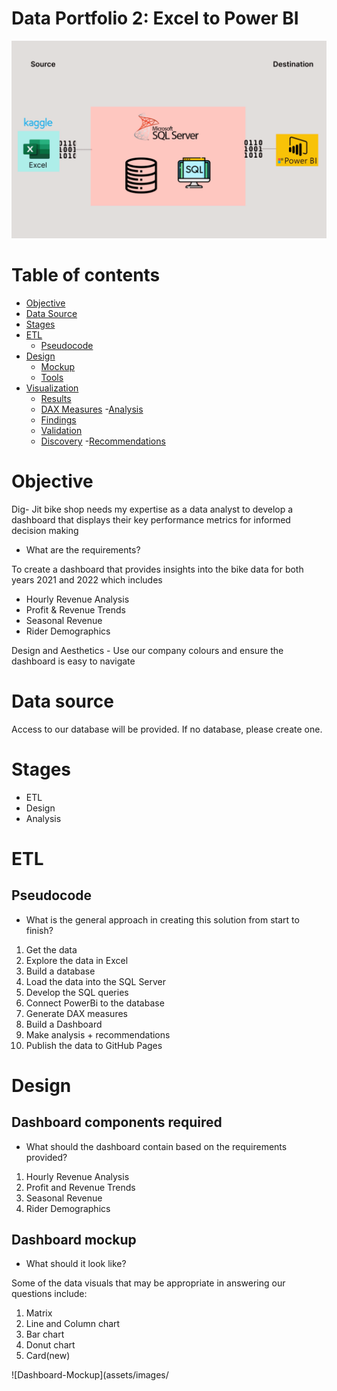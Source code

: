 # Data Portfolio 2: Excel to Power BI 


![excel-to-powerbi-animated-diagram](assets/images/kaggle_to_powerbi.gif)




# Table of contents 

- [Objective](#objective)
- [Data Source](#data-source)
- [Stages](#stages)
- [ETL](#etl)
  - [Pseudocode](#pseudocode)
- [Design](#design)
  - [Mockup](#mockup)
  - [Tools](#tools)
- [Visualization](#visualization)
  - [Results](#results)
  - [DAX Measures](#dax-measures)
-[Analysis](#analysis)
  - [Findings](#findings)
  - [Validation](#validation)
  - [Discovery](#discovery)
-[Recommendations](#recommendations) 



# Objective

  Dig- Jit bike shop needs my expertise as a data analyst to develop a dashboard that displays their key performance metrics for informed decision making


  - What are the requirements?

To create a dashboard that provides insights into the bike data for both years 2021 and 2022 which includes
  -  Hourly Revenue Analysis
  -  Profit & Revenue Trends
  -  Seasonal Revenue
  -  Rider Demographics

Design and Aesthetics - Use our company colours and ensure the dashboard is easy to navigate



# Data source

Access to our database will be provided. If no database, please create one.


# Stages

  - ETL
  - Design
  - Analysis

# ETL

## Pseudocode

  - What is the general approach in creating this solution from start to finish? 

  1. Get the data
  2. Explore the data in Excel
  3. Build a database
  4. Load the data into the SQL Server
  5. Develop the SQL queries
  6. Connect PowerBi to the database
  7. Generate DAX measures
  8. Build a Dashboard
  9. Make analysis + recommendations
  10. Publish the data to GitHub Pages


# Design

## Dashboard components required
  - What should the dashboard contain based on the requirements provided?

  1. Hourly Revenue Analysis
  2. Profit and Revenue Trends
  3. Seasonal Revenue
  4. Rider Demographics


## Dashboard mockup

  - What should it look like?

Some of the data visuals that may be appropriate in answering our questions include:

1. Matrix
2. Line and Column chart
3. Bar chart
4. Donut chart
5. Card(new)




![Dashboard-Mockup](assets/images/





